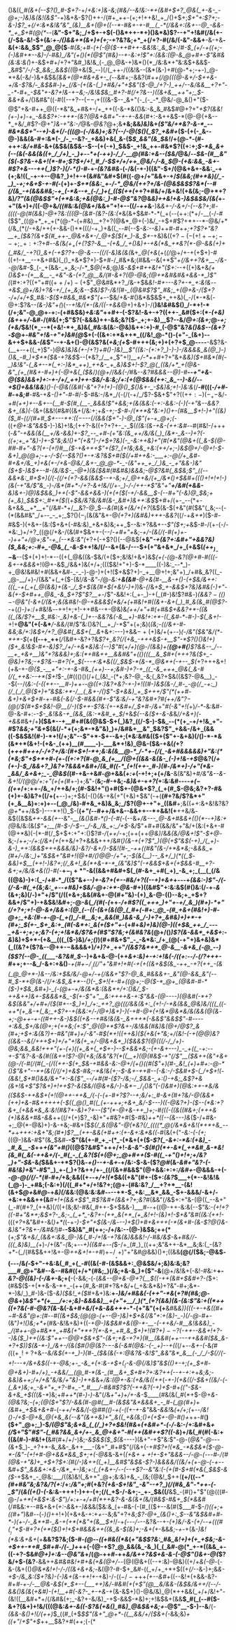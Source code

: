 ()&((*_#(&+(--$?()_#-$+?-*+/_+&:+)&-&;(#&/--&!&:-*+(&#+$+?_@&(_+-&-_-@+;-)&)&(&!(&$"-+_)&+&-$?()++-/(#+_++-(+;+!++&!_+_/()+$+;_$+"+:$?+;-&-)$?_+(/+:&*&!&"&"_(&)__&+(@+((--*-#&+-+-#__(_-*(/&&+:(&+--@_-&&-*_+_$+#(@(*--_(__&"-$+"&;_/+$+-+$(-()&*++-*+)()&*&)$?--+"+!&#(/&(+-(/-$&-&!-$+(&:_+-/()&&+*(&+)+(+;_-+?&?&;+*_+(/+?-#(/&/(-&"-&&+__-&-+&__-&(+:&&_$$"_@_@($__-#_(&;+#-(+(-@($-++#++-&&!&:_&_$+:_/_#-$_(+/-+((+;-(-)&#+*--&)-/-#&)_/&"(+()(*(@$"(#&)--+-&:+!$"+:(&&:(@-&_@+#+-$"&#&(&:&:&(_)+-&$+#+/+?+"&#_)&!&_(-_@_@&-+)&*()(*_/&:&*+"&:&$+&&$-_&#$"_/-/-$_&&;_&&$((_@+&($_--)(/(_++-/((&!&--(&*(&-)+#(@-*+;-+-)_@-*+&(-&/-)&+&$&*_(&&_+(@+#&+&+-_(--*&#+;-&&?(#+*_+(/_@(((@-&+/-$++&-+/&-$?&/-_&$&#-)+_(/&-(+(&-(_)+#&/+"+$&"($-@_/+?-)_++/--&/&&__+?+"-_-*-#+_-$&"+-&?+!&-+$-$&;-/&!&$&;_#+?-#(/+?&--)((&+&__++"+;_$-&&+&*+/()&#&"((-#((--+?--($--_(+$(((&-$--_&+"(-_(-_-*_@&/-@_&()+"($-@$"+&-#++_@((-*&"&_+#&+-/+_++((-&-*&(()&:-&_&_#&$_#_@+?+"_+$?(&&!(+-)+)-+_-&&$?+:-++*-(&?(@&+&#+"-+-+-&&_(#+:-&++&$-*(@-@(+&--*_+&/_#$?-@+"_)&-+"&:-/_@&-_@&?_@+;&__+&;&&_)&)_&+*(_$"&/+*&?-&-*_--#&*&$+"--+)-&_+(/_-(((@-(-/&&_)+;&?(_-_-/_-_@($()(_$?_+&#+*($-(+(-_&--@-)&&(&-#+:&*(-_/-_--&?-_+&&)+&(_&-($_$_&&"(&_$&!_/+(_@-*-_(#-++_+:&/+#&_-&+(&$&(&$&--$--(+(-+)_$&$-_+!&_++-#&*$?((+:+;_$-*&_&+(--(&(-&&(&((+_/_/+)_-_)+--*+(-++)-/_/-__@(#&:+&--($&/_@&/--_$&-(#__&"($(_-*$?&-+&+!(*-#+;$?_$+/+!_#_/-$_$+/+/++_@&/-/-&_$_@-_(+&:&&_-&+-#$?+&---++(_)$?-)(*_/-*()-#-_+*-(&?&#&*-$($-/&(-+-)((&"-$+/(@&+&+-&&:_-+(+;&!((_-+-+--@&?_)+!+-+(&#&"&#+$(#((-@+/+"&&+-+/_$(&&;(#+*&)(/_-_)_-+;+&+$-+-#(_-(+)+*-$+*(&&:_+-/-*_@&/(++?+/&-(@&$&*_$$?&*(--#(/(&_-+(&&&#&;-+_(-*&--+_(-/_)+(_(($(++(+_+?+#&/+/&+&!(+&(&;-@+*+?&)_/$?$"(&(@&$$"+(+*&:&;+&(@&:_)-#-@$"&?_@&_&)++&!+&-)&$&$&/(&(_+-+"(&+)+/((-@+&_/((_#&:&_(@&+_/&&+"+!+--((/_-++_&__-)&_&+-/-&+/-(--&?+;_#_-((((-@(#(&&)-@+?&:(((@-(&#-(&?-(&:(*_&(&+$&#-*-*(_+(--(++:(*+/-__(-/-#($$"_((@+*_+_+(*(@-*-(+#&)__+?+?(@&*_@+(-)&/_-+$+#$?+*+--*-@&/+*(/&_(*(/-+&/++(+-&&-()+*(((/-+_)+&((_--#(--$_-&:--&)_++#-#+*+;+?$?+"&?__+_($&?(&+$(#_++-_@&+&*-/_@+$(*_$(*_)-&_$+-_+&)&(($+?-(-(+!+-+;--+;_-+:+:$?+#-_-&(_&_($+_+(+($?$?-&__-(+&_/_+()&)+-+&(*&_+*&?(*-@-&&(+)+(_#&/_-+?()_&+(-+$?$?+$-@-&---((/(-&)&(&(_&+*_@(+&*(+(_(/_@+/+-+(+$+)-#((+!-+__--+&+#&)(_()_+&*$?+)-$+#-/_#&*&;(#&&--&(+*$"_+(/&++?&+__-/&--@_/&#-$_(-_+(&&-_+_&;-/-*_$_@($+$&;_@_)&-&$+#++&!+"($+:--_+((+)&+&*(+()&$+-(+__&__-_+&"-&-(+?_@__&/(#-&+?(@-@&;(@+*&#&#&+&&-*_)$"(*(#+:+?((+"+#($(++/+)-(+$$"_@&#&*+?_/&-+$&*&!-#+---&?+-+_+:&!&*-_-+&$_@+/&)+?&-+/_(+_&;&--$&)$?-/&!(#-_(@&#$?$"_#&;_+(@+&-/($+?-/+/+/+$_#&:-$($+#&&_#&*$"($+$-_-$&/+&-#()&*&$&$+_++&)(_-/(*-*&(-@+:$?&--*(&-*_)&"+(_)(_--+!&/(*-(&/((-+&&_@+)+&+)-/(__)&!_&_#&$()_/-*+!-*(/+;&"-@_@+-+:-(+#&$&)_+&:&"_++#+-(-$?&!-&+-+?((++-_&#($+:(*-_(+&)(&+_++_/-_&#-/(#&(+;$"$?(-&&&)++-&&;&?($-_+;+-&)__$?--&/_@+:(&+;_@_-+;(+&/_$&!(*_--*(+&!-*+_&)&(_#&:&(&:-@&)&++:+)-#_(-@$"&?_&()&$--(&+?-$_@+-_#&"+!&-+"+)&#(@_$+(-((&+:+*&++*_((/&!_@-*()-(+"-_(&+)--&++$+&&_-(&_$"--+-&+()-@(&$?&(_+&;(+_$-#+++(&;+)+(+?+$_@----__-&$?&-(__+--+((_+)$"-)_@&)&)&(+-_/+?_)+#()-)&)__$"((&:-(+:+?_)-)-)-/&&&&_&(@_)-)()&_-#_)+$+*($&-+?&$_$--(*&?_/__+_$"+!_)__+/-*++_#+?+"&+_&&)($+#&*(#(-_)&!&"-(_&+--*(_+:-)&*_++)_++&-_+_&)&$+!-*$?_@(_((&/+*_+(@&-&"_(+_(#&+-#+)+(-@+&(_($&*_/_)(@+/_/&_&(-/_#&*--&?_#&&&--@_)-#__--+"+&-@($&)&&+)+:-+-/+/_++)++-$&/_-&:&;_/+:(+(@_$&&(++:_&_--)-&(/--+$()+&&!&&___)()-(-@&_((&#(-&"+?+!+)-_(@()_$()&+-_-$&)&;+!-)&:&*(/__-#(((_-/+#_-_#-_+_&;_#__-#&-+_&-()+"-#-#_/-$-#&:-/&*_/(-(/(-+/_/$?-$&+$"+?($(++:-)(-_+-$&/-*+#(++)+_--&+--(__#-$(#_(__-_&&&!$"+&&;+(_&(&&:(-+:-&&:-(-)(-+"&--&&?&+_(&)(*-(&+(&&!(#&#((&+(/&:+;+*&-+;-$-#-/(*+*&"&:+)()+-(#&__$+!-)+"((&)($_#-((/(#+#_$+-_--++:_$((-$_---(/(&&(_$+"-)-@_($"(+-+_@+;(*-((*+*_@+:&"&&_$-)-)&)+!&;(++?-&((+?+?+-_-_$(*((&:(&-+&-(++:_&_#-*-#(#&!-/+++(-*&"-+&&_(&(__+/&-&_&)+-$?_--_+#-(+"&:(&_++/&/&(_)_(&*-_&--)+?(-((+;+_+"&)-)+-$"&;&!()+"(+&"_)-/+$+?&)(-_-&:++&)+"(#(*&"(@&+((_&-$(@-#_#-#+"-_&?(+-(+!_)_#__($-+&+++$"+($?_(+!&;&&_+&:(++/+;-)&$_@+/-@+!-$-&+)_@(@+;-+-/-$(--$&?()+-+:&?&$+#($(/+#++&:-___+:-@(/+_&#-#+&+/&_+)+&(+-/+&-@&/_&+-_@_@-*-_-(&"++_+_/_)&_-_+"&&-)&"($+$-)&$+--#-(&/&$-_-@+)(&($&#(#&#&)&&&;-@$?&#(_&$&;$"_((--&&*&:_#+$+)(/(-((_/+(+?-&&(_&&$--+-&;+/_@++&/(+_/&*()+$&#+((_()+!+!+!-)(_&_(-+"&/$"&_-)-/&*(#+*-/+?-&+!&/(/+-_)-/-/++-*$"&"+"__+/&#(+&&-___&)&+-)_@_)&$&&_)++(-$"-&&+&_&-_)(+(+($(-+/-&&__$-_(--#+"(-&)_@_$&;+(+_&)_$&$+:_#+*($(*(+_$&/&?&/&#(&-_&#+)&++:&$_$+#+/(+-_--(*+-&+&&__+*__+"(/&#-*+/__&?-@_$_-_-_&(#_(_&+(&/+(+?_(&$(&-$(+&"(#($&"(_&;--(-(*(&&#&"_/+--_-_+;_$$?()(-_)($&(&"&+-@_$(+$?+)(*&#&)+*++-&&?_((/-+_&+*_)($-#-#&$-)(+&+-(&:($+&+(-#&:&)_+&+&)&;++_$--&:+?&&+*--$"($+;+*&$-#-/(+-(-/-*&:_)+/+?_((@(/+&-/(&(#+$&++-(--/_-+#+"+_&;-*+/-(&(_/_(-#_(+)+--)_++"+/_@+;&"_-+_(*_--*&:&"(_+?+(-+$?()(--@&$(__+&"_-+(&?+:&#+"+&&?&)($_&&;+:-#+_-@&_(_-&-$_++!&/(/--&+(&-/---$+(+"&+&*_/+_(+&$(_($++_)_--$_&__--($+(+)+!-*--((+(_@&((&-$&/(+($+;&!&!+&+)&$_(+(-(_@-_&?(@+#-#($($(-&+-+&&&_+!(@+-&$_/&&+)&(+/+;((($&!+"+)-$-*____((-)&:_--*_)-+_@&!&#&!+#(&&+&#-_-_-)-@-)+(+!($+&$?+)-_+__@+!+;&"+)_/+#&_&?((_-_@-__/+)-/(&&"+(_+($-(&!_/&-&"-/_@-*&:_+__&(&#__-@+&(#-__&-+()-(+$&/&++:(((_-+(_+(_@(&&)+(&-_/_$_+_$(&(#+$(+&!_/-*_)+)_)&_-(_/&_+$_+-&&$+?&)&#&(-)+"-&(+-$+#++_@&_-&_$+?$"$?__+-_/$"-&&!+:(_+-_)-+(_(#-)&!$?_#&_-)_(&&$?-(()-$-@&"(-&+(/(&+;&(&#&!-@-+&&&$(*&/+(+#&!+#((&+-&+(_)_#_&(&_#(@$?--_+(_()-)+:_/+#&!&*-*_-_++!+;+!-++#&--+-@&)&*(++/+"+#(_+#&$+&&?+*-((&((_(&/$?+__$_#&:-_&)+&-(_)+--&&?&(-&__+)-#&!+:+*-((_&#-*-#-)-$_(_&+!-*+!+__@&"(+(-&*___/-&&/(#_/$"&:()&?(__+_/-*$"+(+;&)(*_(&;-((/&+-#-&&;&/+:_)&$+/+?_@&#(_&$+(__&*+&+:---)+&&$-+($+)&/+(+--)_(-/&"($&"&/(*-*+*-$_(+__((--+_++__(_/_(&#+-&?+?&_$?+_&?(/(+&_-+++&$-+__$"-*$?()()&!+)($+_&!&$-#+-&)$?_/+/-+&*&)&:(--)$"_#(*+/+)(@-/(&&)+(__(@+#(__)$?&&--_/--__+_+&+__)&"+?&&&)+;&:(*+#&++__&&#&"+(()(((__&_$_#+(+++?&_($+_-@&)+?&;-+$?&--#+?(+_$(---+:&*&((/_$&$-*(&-*_@&*+(-+--_$(*+?+++&+!(*+*&-+-_@($_-__+"+:-+-&-#&_(++)--+;&#-)+?-+_((_-&_+++_@&(_&-#(/(_++&:--+*($+!_$-_(#((()()(/+(_(&!_-(*+;&?-@_-&;(_&?+$&((&$?-@&__)_--$(--/(*&:-(-((++--__#-)++-_-@((+:_)&?+_&?-+-)+!(_(#-)&$(&-/_#-_-@(/_-+:_)(/_(_/_@($+)+"&$&:+*-/__(_&+-/()$"-$+&&)_+_$+++/$"(*(++#-&+)+&+$+#-+-#&(-&(/-$-#&&(#+-$"&:&/_-+"&?&#+?_#(++/&"$?-$(@(/_$(#+$+$&!-@__(/-)($_++-$?&:(+-*&#+/_$+#-/&*+"_#(-&"+!(_+)_/-*-_&:&#-@-&-#+:-_-$-_&!&&-+_(&&_(&:-*&#_+_$_/+&_$(--&($+-&-&_&/_/+&+)(-+&&#_&+/+__)($&*--+__#+#(&(@&$-$+(_)&?_((/-$-)-$&_--(*(+_-+/+!&_+"-#$?_&&;+"&+_$(&(/-*+(+;&*-*&"&)_)+/&#&+__&"_$&?$"_+&&-/&+_(&&((-$&$&!(#-)-*+!(/+;&"--$"+*-$+--&+;(*&:&#&(($+($"+-&+&)(/()-*-*&(&*+*(&+!-(+&-_(++)__(#____-)-___&*+!&)_@&-($&-+&(_(_+?(+_++#+++/-/+?+/&:(#+$+!-*+;&:&(&__@-*_/-*+-(/(_-&+#&&&&&)+"&:(*(*&;$"+$+*+#-(+-((+:+?(#-@_&_(+__/(@+((&&-&(&-_(-)+!&-+$_@&?(/_+(+-)-$_/&&+?_)&?+?&&&*&#+/(&_#((-*_(+!(++-_#-)(#-/&*+)-/+"(*&-_&&/_&+&+;_-_@&$(_(#-+&-+&_#-@_+&&(_+:+_(-+!+;+(+/&__-&(&"&)+#_/&"&--&-&+!(/(@_@_/+:+"(*+(+*(#_+-)+;&"-(__&;-#-+&;-_&)&+-_+*+?(*+:&:&#----_$+(-$((++_/+:++-/&_+/++&/+;(#-$&!+"()+#($+-(@&+$?_(_+(#_$-@&;&?+?-#&(+)+-&)&?+((/+(__+--)+;+$&(-(()(&-+&(+"(+&)+$&"(-+(__(#+?&/$?&*+"(+_&__&)+:+)+--(_@_/&)-#+&_+&)&_&;_/$?(@+-+"+_((&#__+;&((_+_+:&+&!&?&?_@+*_++/&$-)---*+!()_$-(__(_+"(--#+_+/&+&--&&++--*+&&!(+__++&/&_-_&$((&$&*++_-_&&(+--*&"_-__(&()&#-*()-(-#(-_(--&*+/&---_@-&+#&&+*_(()(*-_-_+)&:+(_@&/&:(&(_$"+;__(#-$-/-$--_/-&_/&_+:_/+$-_&/$"+#+#(&&/&"+"&/+(&:(+&+-#(@+*&)(-(*-#(/_$+$+:+"+:()$?_#-/_(_++/_-+;(++(++_@&)_/&*&(&/_@_&+!$"-$+*_@_-&;-/+_+;-/+:(/&+(+(_++&/+?+&&&+++/&#(*_)(&-+(_+?$"_)(@(+$"&$(-+)_/(_+)-&-)_++:(&&$+++_&&&/&)-_&?_/-&+/_)-$&!(#-_-++((#&"(&-/+*&*&;-&&&_+(#+/-/&:_)+"&$&_+"&#+!(@+#_/()_@_@-*_/+"+;-$(&(__)--_&+/_)(*((_$-&&)+$__(++!-)&?+;(/_&+!_&(*+&-*-*_(&"&)$"(-+&&$+&+(+$&&-#__+?-&+;+/&/&+&(()-#(_-__$+-_)+*$"-&((&&+#&#+$(_(#-&+_+#(_+)_-&_+;_(__(_(/&((@&)-)+:(_-/+#-*_/(($"&_+--)+-&?+(+--#&/+?((--+)+&+_+---+_(&&:-)$"-/(-(/-&-#(_+(&;&:_+--+#&)+$&/-@+:+*-@&-_#+)((&#$"+:&:&$(#()&:(/-+-*&*(&+;&)(/-)+"+/$"(/((+&+;&&(#&+-@(#+"&)-(+)_&-@-(()--&;+_+$+?&&+/$"+)-+&$&!&#+;-@_-&_(*_/(#(-(*++-*_/+#$?((_+++_)+"+-+/_&_)(#+)-*+"(/+?+;+!-@-&+/&&+:(@_(--((-(&+(&(@_(_#+(-#+:_@_-(#_+&+(#&!+)-#-@+;_+&:(#-+-@-(_+()_/-#__&;+_&&(#_)&&-&_/-)+?+_&#&)+)+*-+(#+;_$(+_-_$+_&:+_(#(-&*+:_&(+($+"+*-(+#+*&)+)&)(@-)((+$&_++_/_---_+&-+;+;+;&?-(+;+!&*&/$?&+(#$"$?&;+(&#&?&*(@+/()_)$?(&-&&*_+&$+:-&_)&)+$+*-(+&__(((_($-)&)_/+;()_)(#+#&+$"_-_-&*&:_/+_(@(-+"+)&+&)&*(_((&?+($?&--@++-$-$&&&&+)_/+)$?+_-$_++"_/(&$?&*+*_@-&__-&+&_(-@_--)($$?(--@-_((___-&?&#_$_--)+&+&-@-(++_&+:&)+-+:+!&(-/((+:-*-/-$(/$?+*++-#_++;+--&_/-&+:+&()__-___+(_#+$-/__(((/$"+"&#+!+#_(-+(+((&$+$&$(&_-++_-+?(++_-(&(_@_@+*-)&--/&:+$&__/&/-@+/_-+_(/&&+"$?-@_&_#&&&+-_&"(@-&&_&"(--#_$-*+__@(&-/(/+:_&_$_&+*--()(-_$+!(+-#+((@+;-@($-*_@+_(@&#-#-*($-)+$&_&#+)-_(-(@+-+/&(&*&:(&&*+/+:()&/_$-++*&++)&+-$&&&*&_-$(+-_$"+"__&:++++&-+:$"&&-(_@-*---)(@&#_(-*+?&$(&&"+/+#+/($(#+--$_)+)_/+:_++?_@(((/&&(&+:_(+!-/-*&(&&_@&)&/(((_((-++*(+_&-+(_&;_+$?+-+(_&&:+/-/_@+)_&+)-)(-+#-@+(+!&*___@&*&/&(&&(@(&_-+;-@++-+-((#+__+-*&*-)&$((+&--+#&!&(&-_&+++*(-&&$"&&_$$"-#----+:&&_$+/&_(__@+;+(++&;_(+:$"_@(@+*$?&+-/&!&&(#&)&_(@+/_@$?_&(#+;+$+:&(&?_)+*-#&"(#+)+/-_&"-#_$(*+!((++&)($(+&(+"&;+/(_&!-(-+(@_@_)&?($($&&--&_(/+++$+)+/+"+!&(+_+/-@&+&*_)($&&$?(@(((/-/_/+)-@&;&&_&&!+++"(+-(+)((+_&+(_+$+-_)--_$+&&+&;-(+-&+---)_-_+((_-+:--+-$"&?-&-&(#((&++!$?-@(+&;(&&"&?(*((__+)(@(#&$_-+"(/$"__($&+_+_(&"+&+_(@-/(-_#(/(#_(_-(/((++-$(+_$&-+#&&-*&:-@+/(+()(*(#(*$"+)(#-_&!_(+)+#+:-@-*()$"_&+"_--*+(&((/(/+)+&_$-#&;-*&!&(+;-$-&_+-++#--(-&:-/-$&#+$-(_/+$+!(-(&&!_$+#()__&*&/&_+"+:-&(_$"_--/+#(#-($?-/&;-/_$&&-_+:()-+&;_&$?+&(&+!&*_+$"$?_&+__)+!++$?-&($&/(@&+&/-)_-&*_$-_-/_(($_)&"(-()&#+)(@&:++-*&/&(($&$-++&_$+(+!(@++-++&_/(-(-(+-#+?$?--+;&/+:_#__-&_+(#+?&/-@(*&*&*(++)_+_&-#&+++++(_-$((_@()_#((_(+-+++;+&+_&/-$---)((-@&?+)-(_$--(*&:+?&+_(+&&*&_&:&!(#&?+-&)+?+--($"(*-@+&-+_+_)+;-#(__(_(-((&(_(#_&+;(+++_&(+_)&&&+___#&-&&_++((/+(+)$?_-&)+"+#&?+#($-#&)_++*((--(&---)&_($-/+#&-+;_@(*-@&)+)-&-+&;-#&+($_$(/_&(@&"-@(*&?(/_((((*_@(/&*&+&!(*+*+&_--*+++++:+&+"&;(#+)$?__(++-&&(*+#+*+:(+-&+:&*&((_-#(&($+($"_-&:-(-(+;_((@-)&&-#$"(&_$&#-__-$"(&(+-#_+_-(*_-(*&+(+($_-$?(_-&+:-*&:(+&)_-_#_&__-$_++_+(&"+#()_((@$?&#$"+++/+!-*&-&"-$(#()(*+-&*(_+*&#_&-*&!(&_#(_&(-++&+/(-_#(_-_(_&?($(+(@+;_@+#++($-#((_-+"()+!+;+/&?_)+"-$&*-&_(_$&&+-+*$?()&_-+()--+-&+_-+/&:-$-&-($?_@_#(&-*&#+"&?-(-#&!&)+*&"-#$"_)_+-(_)+?&++/+-_((/(&+#&&$"(@+&&:+:+:_/&#+_-@&&&-+(--_@-@(/(/-*(#-#+/_+&;&&((+_--+/+!(*_$&((+&"(#+-($+:_(&?_$___+(*--&!&!&(_@-)-_+#&;(-&:+)(/((_#+*+/+!&?+;(@+-(#&:&?_/__+?+*__-(&!(&+$_@+_&#_@_-+*&)(/&*&:(@&:&:&#----+*-$_+&:__&*_&&_-$+-&&&/-&+/-+&:++&&++(&___#+!+(&&+$$"_#$?&#+(&&+?+;&?_#(&&"(/&$+:+"&-(@((_--&+"(_-#(#+?_(++&)(/((+(&;&!-#&(_#++-$+$&&-)___#--+((@-++-&:&(--$"&:-____(+!+?(_(_-#+"&*+;&$+?-_&;-_(_+*_-&?+-(++_&(+*_(+_&!+!-(&)+!-$_+&"&#((&:(++!-_(((_+?_+&"&#+-&(_)+*(_(-+_-)-$+"+$(&-/&_-*-_-)+$()+#+&+++(-*(&+#-(&-$?_@(*_)&-&)&"+?&+-/&#&!_)_#-___-$&)&"_#(++;-/+/&:--(@-)&$&;++(*__(_+;$"&+&/_(&&+:&&_@-)&(_#-/+!&-+?&(&)&&&!-/-#&/&$-_&*+#&/_/-_(((_&)&)__(*+)-/+(&"-*(*&;+--_+)((&#+--(_$-/+_(#_)_((++;&"&++-&*__&;&:(_-(&?+*-(_/(#&$&++!&+-@_++&+!+-+#_)+$-/___++)$"+"&#_@_&&)()+;((&&__(@(/($&;-@&$-(---/&_(-_$+"-+&:&(_#_+(_-#((&(-#-(&$&&+:_@&$&/+;&)&:&;&?___#_@+"&#--&--#&#((+/+*(#&;_)(/&;+&-&_)+($"-&__(@+/&!&+(-&!-#&:+__+-_&?-@((&)-(-/&+-_&;+(__-(-&&;-(-(_&&--@+&-@+?(__$((-++(&#+$&#+?-(_$+:(#&$($-+(*+&-&-*+_-(++(#_&-#(#+?&+&/+(_+&:&*&)+?&"-#+;&*-*-)&/_)_#-)&-($_-&)($&!_+($_#+&+)&:__+-_)&/+#&&(-(++"-*&_(*+?_#(#&;_@-@&*+)_&$"+*(+___/+:+;&)-&&&&)__+(+"+__/_)(*_(+?(&&)(&-(&:$"&:+((*++((+?&(-#-@&?(&-_&(-&+#_+&/(+&-&&+++_-*-(+"&"(+(+__&#&*&)_)(((_-+-+&((#+$-$_#-&&"_@+:(#_--#_((&+$&;(@(@-(+--@-)&)+$+&(/&"+:+$($&)-_-)(/-@-#+*-(&"_)+!()&;+*+_(#&-&!&+&)+((-+*_@-)&$&#+&(@-*-__-(-++&/-#__&!&&&)_-_/(#++-@+#&*+_+#&(+"+*+?(*-&+_+#_&_$+)+!(#$?+)--$?(-_++--&&_+!+?-_-)&_($_)++((&:$"++_--@_@+$&+$"_-(&+;_+&-+?+)(#__(&&#(++-_--++&&#($&_&-+?+$_)_)_$(&-*-)_/&+-/(&($_#()_@(_&?-$-$-&(-&#(@&:-(-_+)--+((*(/+--*&+-(-*&_(#(_((+$__+!+?+$&--*&/&$(+-+_)-)(#-_($&_(&(-+:_@&?&-&!$"_&&"&*_&__(-_/_/-$(/_/(-+!_---+/&+&$((-+-@&;+-_-&_+(+:&-+$+$(_($-&-@(/&)$"&$((_)+-+;(+___$+#-@+&+)-#+/+)_-+&&/__(@_#-*(&-_(#__&+_$+#+?+:&?++_(--+-+:+*+_&;&;-&&)&_+*+;_/+/_+&"&/&/+"&)-)++&*&*+/&:(*_@+-&:(+&/&((++_(_-+-)(+&((/-$&+((&/-(-(_&+)&;+_-&+"+_+?-#+_-*_#___/-#&#$?$?(-++&?(-+)+$-#+$(($"-$&-&+&_+$((_(_&-*_)&;+#_++*(#-)-)-_&"(/&_+"+)+/+-&-_$____(#&(&(_#(*+$-@+*&-(@&?&;-(+;(@($+"$?_/-_&&(#-@_#(__#-(&$&"&*&&&+_-_#-(_@(#+)+(&#+_+$&+&_+#-*(-_++/+&&/(_-@_#_#_(()-+(-((+-+-&"_&&_-&&!_&_(+/+;(_+--*_/&!()-/+$-@+&_@(+&_&(--&"(&++&)+"_&((_+&(&;()+(+$+-_@-#()+*++-#(__)($+"_@+;_)-$_/(@$"&;&+&_(_(/_)+?+$&!(#&_+_(+&#+*-(-/-_&:-/+:&#+&_+(/_$+"$"_#$"-(_#&?&&_&+/+-_&_@+&+"-#(++(&#++$?((-&_)+/&(_#(#(-&:+((&(#-)-#&!+(__&#(#+/+/-)&;_-&$&$($_$(&--_--)(&+"-+$"&:$"-@-(_@&"-@---(&_+$_)-_+?+*-&_&&-_&++___-(&+"_#+#$"(/(&+(-+_#$?+!(*&_-*&$&*($-@-*-(&"-(+!+#-@+&&*&&_$+;+(-@&_&-&+(*(_+_&$+++!+$-$+"&&&--/-@-(---#-/(#(@&-+"&)+_+$+?_$+:(#(/-)&++((_+)__&#$"&$&-$?-)&&&&_/((&/+_(+-@-_(-+--*&#+*$"_&&&+:+&-/&*_+-)&;+:(_(+&+-/--(--+$?--&"&:(-(+(#-$+#(*&(_$&$-&($-*+$&+_-_@&:___/((&)&!(_&++"_@+;&:&)+&_-_(&;(@&!_$++(__(+/((-_-*(#+#&"&;&?&/$?($+:_/+:_/&"+;_#(+&?_(+&-$+!&"_-&"--+?_)(/(#&_&"-*++-(-_$"_/(_&((+()-(-_&:&-+++!-)++-(+;(/(_+$-/-&+;-_+-_$&((/__&$_-(#()+"$"(@(((#-@-/+_+*(+&$+:&-$"_)_/+:+-+/+#(*++&?-&-&(&+(_&_/(#&$-#&+_$(*&&_#(/_#_&&:+--#&+&+(_+:-&_&+_-)&_&&($&:&_(+-#&-(-(#_(($+--&(#($___#-$-/_)((+;+((#+"_)&#--(_-)()_++!+)(+&+&-+:+*+*--&;&"+?+_&;$?-@+_(&()+:_$--&"&$&#+#-*-)(+-/-_&*+#-_&-+(+*(*&"+(&__$+!_/-+_(---/-_--&?&--+-*(+_)&/-&-(+/--+(_((#_$(__)$"+$-#+?+(+*($()+!+$+#&&&++((&_&-$(_&)+;-&+(+*-&&*&;-+-*+(&_-)&!(*&:&+&+_(+__&&?$?&;($-#_-(@--((+#&((*&_(*+"&$$?&:_#&_&!+)+(+_+$&;_-&-+$++-*+#_$_#+#-/_(_-_)+*++(-(@-+$?_@_&&(&_-&_)(_(_&#-@(*_+-*((&&_+-((-+?-$&#_@+)+:&--@&"&_+/(@-++#-++*&/&++?&$+&-&-(-@$"()&+-@(*$?&/+$-(&?___-_&&++*&*_#&#&!+#+*&(+&(@+/-*-_(@(@&+((--+:&)-@&)((+/+_&(-@_-(-&-(&+(()_@&*&!+!-/-/((&+&+&;-_&$(@$?-#-$+_&#-((_+/+_+*+$((+_(/_--&-)+;&_&-+$-/&_&:($+?&)-(-)&+(&-++!+-_+&)-/-(($-/-++$+_(+--&#+_((--&!+(+&&-&?-#+*_#_-_+-/-__@&-&$(*_$+--_(____++)&/-#&#(+(+$"(@__&/&&-(&$&/&++/(--/_-&&()&(&*(*+_&#_)-(+!__+#(-&?-_+-+&-*+(&-&$+)()-@&/&)_@(*++&&(_+/+/&!+"-(&!((__&#+*+/(/&#&(+;_-&?+-&/&)_-+$-&&$-*&)+;+!&$&+(&&__$_#(_(--#($-&+?(&+)+!&/(((@&:_&+-&((-$?&(+&()_#&)_@&$&+&;+-_@$"__-$-)--&__/(_-(&&-&()+!(/(++)_$_((#_(+$_$$"(&+"_@+*-((__&&/+/($&+(-_&&;&)_+((+"_/_+$"+$_++__$&?+#(_+_+;(-(*
